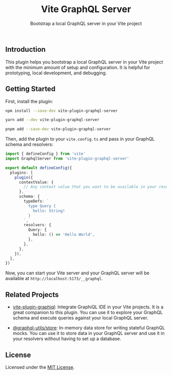 <br/>

<h1 align='center'>Vite GraphQL Server</h1>

<p align='center'>Bootstrap a local GraphQL server in your Vite project</p>

<br/>

## Introduction

This plugin helps you bootstrap a local GraphQL server in your Vite project with
the minimum amount of setup and configuration. It is helpful for prototyping,
local development, and debugging.

## Getting Started

First, install the plugin:

```bash
npm install --save-dev vite-plugin-graphql-server

yarn add --dev vite-plugin-graphql-server

pnpm add --save-dev vite-plugin-graphql-server
```

Then, add the plugin to your `vite.config.ts` and pass in your GraphQL schema
and resolvers:

```ts
import { defineConfig } from 'vite'
import GraphqlServer from 'vite-plugin-graphql-server'

export default defineConfig({
  plugins: [
    plugin({
      contextValue: {
        // Any context value that you want to be available in your resolvers
      },
      schema: {
        typeDefs: `
          type Query {
            hello: String!
          }
        `,
        resolvers: {
          Query: {
            hello: () => 'Hello World',
          },
        },
      },
    }),
  ],
})
```

Now, you can start your Vite server and your GraphQL server will be available at
`http://localhost:5173/__graphql`.

## Related Projects

- [vite-plugin-graphiql](https://github.com/mammadataei/vite-plugin-graphiql):
  Integrate GraphiQL IDE in your Vite projects. It is a great companion to this
  plugin. You can use it to explore your GraphQL schema and execute queries
  against your local GraphQL server.

- [@graphql-utils/store](https://github.com/graphql-utils/store): In-memory data
  store for writing stateful GraphQL mocks. You can use it to store data in your
  GraphQL server and use it in your resolvers without having to set up a
  database.

## License

Licensed under the [MIT License](LICENSE).
